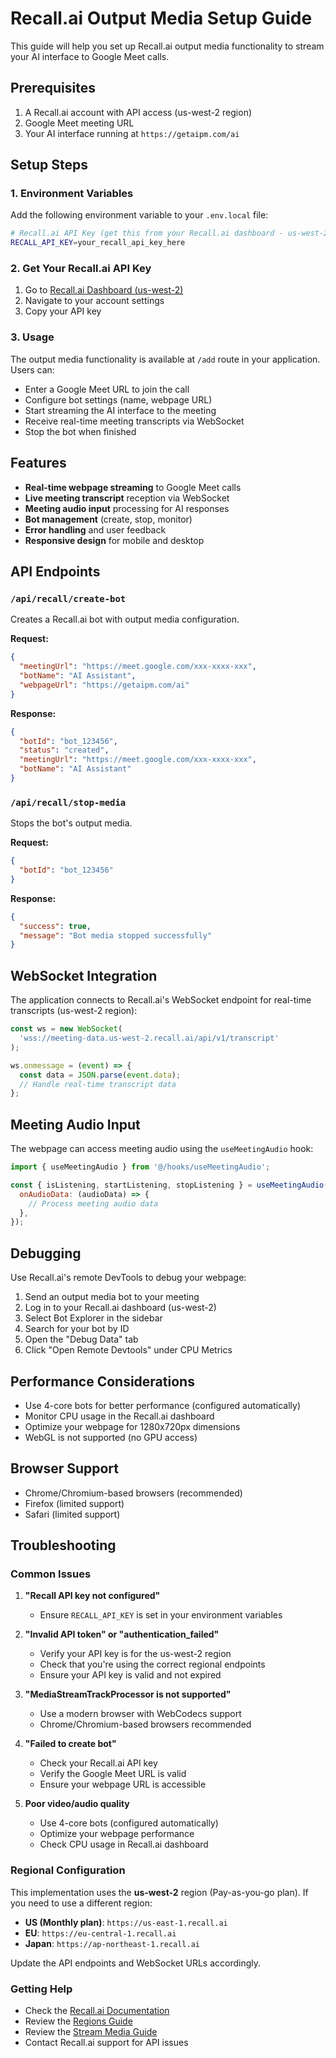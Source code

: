 <!-- @format -->

# Recall.ai Output Media Setup Guide

This guide will help you set up Recall.ai output media functionality to stream
your AI interface to Google Meet calls.

## Prerequisites

1. A Recall.ai account with API access (us-west-2 region)
2. Google Meet meeting URL
3. Your AI interface running at `https://getaipm.com/ai`

## Setup Steps

### 1. Environment Variables

Add the following environment variable to your `.env.local` file:

```bash
# Recall.ai API Key (get this from your Recall.ai dashboard - us-west-2 region)
RECALL_API_KEY=your_recall_api_key_here
```

### 2. Get Your Recall.ai API Key

1. Go to [Recall.ai Dashboard (us-west-2)](https://us-west-2.recall.ai/)
2. Navigate to your account settings
3. Copy your API key

### 3. Usage

The output media functionality is available at `/add` route in your application.
Users can:

- Enter a Google Meet URL to join the call
- Configure bot settings (name, webpage URL)
- Start streaming the AI interface to the meeting
- Receive real-time meeting transcripts via WebSocket
- Stop the bot when finished

## Features

- **Real-time webpage streaming** to Google Meet calls
- **Live meeting transcript** reception via WebSocket
- **Meeting audio input** processing for AI responses
- **Bot management** (create, stop, monitor)
- **Error handling** and user feedback
- **Responsive design** for mobile and desktop

## API Endpoints

### `/api/recall/create-bot`

Creates a Recall.ai bot with output media configuration.

**Request:**

```json
{
  "meetingUrl": "https://meet.google.com/xxx-xxxx-xxx",
  "botName": "AI Assistant",
  "webpageUrl": "https://getaipm.com/ai"
}
```

**Response:**

```json
{
  "botId": "bot_123456",
  "status": "created",
  "meetingUrl": "https://meet.google.com/xxx-xxxx-xxx",
  "botName": "AI Assistant"
}
```

### `/api/recall/stop-media`

Stops the bot's output media.

**Request:**

```json
{
  "botId": "bot_123456"
}
```

**Response:**

```json
{
  "success": true,
  "message": "Bot media stopped successfully"
}
```

## WebSocket Integration

The application connects to Recall.ai's WebSocket endpoint for real-time
transcripts (us-west-2 region):

```javascript
const ws = new WebSocket(
  'wss://meeting-data.us-west-2.recall.ai/api/v1/transcript'
);

ws.onmessage = (event) => {
  const data = JSON.parse(event.data);
  // Handle real-time transcript data
};
```

## Meeting Audio Input

The webpage can access meeting audio using the `useMeetingAudio` hook:

```javascript
import { useMeetingAudio } from '@/hooks/useMeetingAudio';

const { isListening, startListening, stopListening } = useMeetingAudio({
  onAudioData: (audioData) => {
    // Process meeting audio data
  },
});
```

## Debugging

Use Recall.ai's remote DevTools to debug your webpage:

1. Send an output media bot to your meeting
2. Log in to your Recall.ai dashboard (us-west-2)
3. Select Bot Explorer in the sidebar
4. Search for your bot by ID
5. Open the "Debug Data" tab
6. Click "Open Remote Devtools" under CPU Metrics

## Performance Considerations

- Use 4-core bots for better performance (configured automatically)
- Monitor CPU usage in the Recall.ai dashboard
- Optimize your webpage for 1280x720px dimensions
- WebGL is not supported (no GPU access)

## Browser Support

- Chrome/Chromium-based browsers (recommended)
- Firefox (limited support)
- Safari (limited support)

## Troubleshooting

### Common Issues

1. **"Recall API key not configured"**

   - Ensure `RECALL_API_KEY` is set in your environment variables

2. **"Invalid API token" or "authentication_failed"**

   - Verify your API key is for the us-west-2 region
   - Check that you're using the correct regional endpoints
   - Ensure your API key is valid and not expired

3. **"MediaStreamTrackProcessor is not supported"**

   - Use a modern browser with WebCodecs support
   - Chrome/Chromium-based browsers recommended

4. **"Failed to create bot"**

   - Check your Recall.ai API key
   - Verify the Google Meet URL is valid
   - Ensure your webpage URL is accessible

5. **Poor video/audio quality**
   - Use 4-core bots (configured automatically)
   - Optimize your webpage performance
   - Check CPU usage in Recall.ai dashboard

### Regional Configuration

This implementation uses the **us-west-2** region (Pay-as-you-go plan). If you
need to use a different region:

- **US (Monthly plan)**: `https://us-east-1.recall.ai`
- **EU**: `https://eu-central-1.recall.ai`
- **Japan**: `https://ap-northeast-1.recall.ai`

Update the API endpoints and WebSocket URLs accordingly.

### Getting Help

- Check the [Recall.ai Documentation](https://docs.recall.ai/)
- Review the [Regions Guide](https://docs.recall.ai/v1.10/docs/regions)
- Review the
  [Stream Media Guide](https://docs.recall.ai/v1.10/docs/stream-media)
- Contact Recall.ai support for API issues

